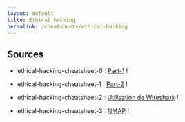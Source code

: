 ```yaml
---
layout: default
tilte: Ethical hacking
permalink: /cheatsheets/ethical-hacking
---
```


## Sources
* ethical-hacking-cheatsheet-0 : [Part-1][EH-0] !

[EH-0]: https://blog.compass-security.com/wp-content/uploads/2019/10/hacking_tools_cheat_sheet_v1.0-0.png

* ethical-hacking-cheatsheet-1 : [Part-2][EH-1] !

[EH-1]: https://blog.compass-security.com/wp-content/uploads/2019/10/hacking_tools_cheat_sheet_v1.0-1.png

* ethical-hacking-cheatsheet-2 : [Utilisation de Wireshark][EH-2] !

[EH-2]: https://www.stationx.net/wireshark-cheat-sheet/

* ethical-hacking-cheatsheet-3 : [NMAP][EH-3] !

[EH-3]: https://stationx-public-download.s3.us-west-2.amazonaws.com/nmap_cheet_sheet_v7.pdf
